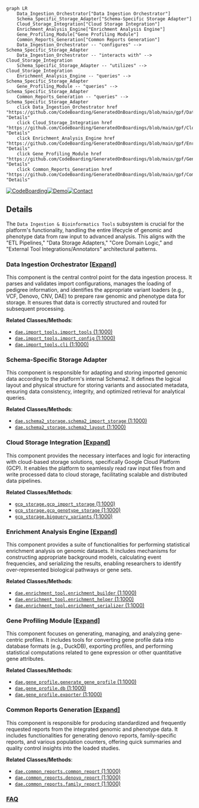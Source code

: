```mermaid
graph LR
    Data_Ingestion_Orchestrator["Data Ingestion Orchestrator"]
    Schema_Specific_Storage_Adapter["Schema-Specific Storage Adapter"]
    Cloud_Storage_Integration["Cloud Storage Integration"]
    Enrichment_Analysis_Engine["Enrichment Analysis Engine"]
    Gene_Profiling_Module["Gene Profiling Module"]
    Common_Reports_Generation["Common Reports Generation"]
    Data_Ingestion_Orchestrator -- "configures" --> Schema_Specific_Storage_Adapter
    Data_Ingestion_Orchestrator -- "interacts with" --> Cloud_Storage_Integration
    Schema_Specific_Storage_Adapter -- "utilizes" --> Cloud_Storage_Integration
    Enrichment_Analysis_Engine -- "queries" --> Schema_Specific_Storage_Adapter
    Gene_Profiling_Module -- "queries" --> Schema_Specific_Storage_Adapter
    Common_Reports_Generation -- "queries" --> Schema_Specific_Storage_Adapter
    click Data_Ingestion_Orchestrator href "https://github.com/CodeBoarding/GeneratedOnBoardings/blob/main/gpf/Data_Ingestion_Orchestrator.md" "Details"
    click Cloud_Storage_Integration href "https://github.com/CodeBoarding/GeneratedOnBoardings/blob/main/gpf/Cloud_Storage_Integration.md" "Details"
    click Enrichment_Analysis_Engine href "https://github.com/CodeBoarding/GeneratedOnBoardings/blob/main/gpf/Enrichment_Analysis_Engine.md" "Details"
    click Gene_Profiling_Module href "https://github.com/CodeBoarding/GeneratedOnBoardings/blob/main/gpf/Gene_Profiling_Module.md" "Details"
    click Common_Reports_Generation href "https://github.com/CodeBoarding/GeneratedOnBoardings/blob/main/gpf/Common_Reports_Generation.md" "Details"
```

[![CodeBoarding](https://img.shields.io/badge/Generated%20by-CodeBoarding-9cf?style=flat-square)](https://github.com/CodeBoarding/CodeBoarding)[![Demo](https://img.shields.io/badge/Try%20our-Demo-blue?style=flat-square)](https://www.codeboarding.org/demo)[![Contact](https://img.shields.io/badge/Contact%20us%20-%20contact@codeboarding.org-lightgrey?style=flat-square)](mailto:contact@codeboarding.org)

## Details

The `Data Ingestion & Bioinformatics Tools` subsystem is crucial for the platform's functionality, handling the entire lifecycle of genomic and phenotype data from raw input to advanced analysis. This aligns with the "ETL Pipelines," "Data Storage Adapters," "Core Domain Logic," and "External Tool Integrations/Annotators" architectural patterns.

### Data Ingestion Orchestrator [[Expand]](./Data_Ingestion_Orchestrator.md)
This component is the central control point for the data ingestion process. It parses and validates import configurations, manages the loading of pedigree information, and identifies the appropriate variant loaders (e.g., VCF, Denovo, CNV, DAE) to prepare raw genomic and phenotype data for storage. It ensures that data is correctly structured and routed for subsequent processing.


**Related Classes/Methods**:

- <a href="https://github.com/iossifovlab/gpf/dae/dae/import_tools/import_tools.py#L1-L1000" target="_blank" rel="noopener noreferrer">`dae.import_tools.import_tools` (1:1000)</a>
- <a href="https://github.com/iossifovlab/gpf/dae/dae/import_tools/import_config.py#L1-L1000" target="_blank" rel="noopener noreferrer">`dae.import_tools.import_config` (1:1000)</a>
- <a href="https://github.com/iossifovlab/gpf/dae/dae/import_tools/cli.py#L1-L1000" target="_blank" rel="noopener noreferrer">`dae.import_tools.cli` (1:1000)</a>


### Schema-Specific Storage Adapter
This component is responsible for adapting and storing imported genomic data according to the platform's internal Schema2. It defines the logical layout and physical structure for storing variants and associated metadata, ensuring data consistency, integrity, and optimized retrieval for analytical queries.


**Related Classes/Methods**:

- <a href="https://github.com/iossifovlab/gpf/dae/dae/schema2_storage/schema2_import_storage.py#L1-L1000" target="_blank" rel="noopener noreferrer">`dae.schema2_storage.schema2_import_storage` (1:1000)</a>
- <a href="https://github.com/iossifovlab/gpf/dae/dae/schema2_storage/schema2_layout.py#L1-L1000" target="_blank" rel="noopener noreferrer">`dae.schema2_storage.schema2_layout` (1:1000)</a>


### Cloud Storage Integration [[Expand]](./Cloud_Storage_Integration.md)
This component provides the necessary interfaces and logic for interacting with cloud-based storage solutions, specifically Google Cloud Platform (GCP). It enables the platform to seamlessly read raw input files from and write processed data to cloud storage, facilitating scalable and distributed data pipelines.


**Related Classes/Methods**:

- <a href="https://github.com/iossifovlab/gpf/gcp_storage/gcp_storage/gcp_import_storage.py#L1-L1000" target="_blank" rel="noopener noreferrer">`gcp_storage.gcp_import_storage` (1:1000)</a>
- <a href="https://github.com/iossifovlab/gpf/gcp_storage/gcp_storage/gcp_genotype_storage.py#L1-L1000" target="_blank" rel="noopener noreferrer">`gcp_storage.gcp_genotype_storage` (1:1000)</a>
- <a href="https://github.com/iossifovlab/gpf/gcp_storage/gcp_storage/bigquery_variants.py#L1-L1000" target="_blank" rel="noopener noreferrer">`gcp_storage.bigquery_variants` (1:1000)</a>


### Enrichment Analysis Engine [[Expand]](./Enrichment_Analysis_Engine.md)
This component provides a suite of functionalities for performing statistical enrichment analysis on genomic datasets. It includes mechanisms for constructing appropriate background models, calculating event frequencies, and serializing the results, enabling researchers to identify over-represented biological pathways or gene sets.


**Related Classes/Methods**:

- <a href="https://github.com/iossifovlab/gpf/dae/dae/enrichment_tool/enrichment_builder.py#L1-L1000" target="_blank" rel="noopener noreferrer">`dae.enrichment_tool.enrichment_builder` (1:1000)</a>
- <a href="https://github.com/iossifovlab/gpf/dae/dae/enrichment_tool/enrichment_helper.py#L1-L1000" target="_blank" rel="noopener noreferrer">`dae.enrichment_tool.enrichment_helper` (1:1000)</a>
- <a href="https://github.com/iossifovlab/gpf/dae/dae/enrichment_tool/enrichment_serializer.py#L1-L1000" target="_blank" rel="noopener noreferrer">`dae.enrichment_tool.enrichment_serializer` (1:1000)</a>


### Gene Profiling Module [[Expand]](./Gene_Profiling_Module.md)
This component focuses on generating, managing, and analyzing gene-centric profiles. It includes tools for converting gene profile data into database formats (e.g., DuckDB), exporting profiles, and performing statistical computations related to gene expression or other quantitative gene attributes.


**Related Classes/Methods**:

- <a href="https://github.com/iossifovlab/gpf/dae/dae/gene_profile/generate_gene_profile.py#L1-L1000" target="_blank" rel="noopener noreferrer">`dae.gene_profile.generate_gene_profile` (1:1000)</a>
- <a href="https://github.com/iossifovlab/gpf/dae/dae/gene_profile/db.py#L1-L1000" target="_blank" rel="noopener noreferrer">`dae.gene_profile.db` (1:1000)</a>
- <a href="https://github.com/iossifovlab/gpf/dae/dae/gene_profile/exporter.py#L1-L1000" target="_blank" rel="noopener noreferrer">`dae.gene_profile.exporter` (1:1000)</a>


### Common Reports Generation [[Expand]](./Common_Reports_Generation.md)
This component is responsible for producing standardized and frequently requested reports from the integrated genomic and phenotype data. It includes functionalities for generating denovo reports, family-specific reports, and various population counters, offering quick summaries and quality control insights into the loaded studies.


**Related Classes/Methods**:

- <a href="https://github.com/iossifovlab/gpf/dae/dae/common_reports/common_report.py#L1-L1000" target="_blank" rel="noopener noreferrer">`dae.common_reports.common_report` (1:1000)</a>
- <a href="https://github.com/iossifovlab/gpf/dae/dae/common_reports/denovo_report.py#L1-L1000" target="_blank" rel="noopener noreferrer">`dae.common_reports.denovo_report` (1:1000)</a>
- <a href="https://github.com/iossifovlab/gpf/dae/dae/common_reports/family_report.py#L1-L1000" target="_blank" rel="noopener noreferrer">`dae.common_reports.family_report` (1:1000)</a>




### [FAQ](https://github.com/CodeBoarding/GeneratedOnBoardings/tree/main?tab=readme-ov-file#faq)